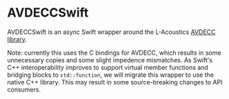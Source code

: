 AVDECCSwift
===========

AVDECCSwift is an async Swift wrapper around the L-Acoustics [AVDECC library](https://github.com/L-Acoustics/avdecc).

Note: currently this uses the C bindings for AVDECC, which results in some unnecessary copies and some slight impedence mismatches. As Swift's C++ interoperability improves to support virtual member functions and bridging blocks to `std::function`, we will migrate this wrapper to use the native C++ library. This may result in some source-breaking changes to API consumers.

